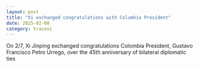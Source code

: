 ```yaml
---
layout: post
title: "Xi exchanged congratulations with Columbia President"
date: 2025-02-08
category: tracexi
---
```


On 2/7, Xi Jinping exchanged congratulations Colombia President, Gustavo Francisco Petro Urrego, over the 45th anniversary of bilateral diplomatic ties
